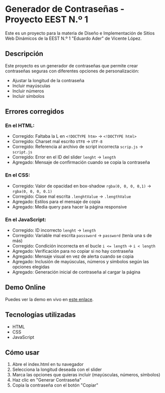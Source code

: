 # Generador de Contraseñas - Proyecto EEST N.º 1

Este es un proyecto para la materia de Diseño e Implementación de Sitios Web Dinámicos de la EEST N.º 1 "Eduardo Ader" de Vicente López.

## Descripción

Este proyecto es un generador de contraseñas que permite crear contraseñas seguras con diferentes opciones de personalización:

- Ajustar la longitud de la contraseña
- Incluir mayúsculas
- Incluir números
- Incluir símbolos

## Errores corregidos

### En el HTML:
- Corregido: Faltaba la L en `<!DOCTYPE htm>` → `<!DOCTYPE html>`
- Corregido: Charset mal escrito `UTF8` → `UTF-8`
- Corregido: Referencia al archivo de script incorrecta `scrip.js` → `script.js`
- Corregido: Error en el ID del slider `lenght` → `length`
- Agregado: Mensaje de confirmación cuando se copia la contraseña

### En el CSS:
- Corregido: Valor de opacidad en box-shadow `rgba(0, 0, 0, 0,1)` → `rgba(0, 0, 0, 0.1)`
- Corregido: Clase mal escrita `.lenghtValue` → `.lengthValue`
- Agregado: Estilos para el mensaje de copia
- Agregado: Media query para hacer la página responsive

### En el JavaScript:
- Corregido: ID incorrecto `lenght` → `length`
- Corregido: Variable mal escrita `passsword` → `password` (tenía una s de más)
- Corregido: Condición incorrecta en el bucle `i <= length` → `i < length`
- Agregado: Verificación para no copiar si no hay contraseña
- Agregado: Mensaje visual en vez de alerta cuando se copia
- Agregado: Inclusión de mayúsculas, números y símbolos según las opciones elegidas
- Agregado: Generación inicial de contraseña al cargar la página

## Demo Online

Puedes ver la demo en vivo en [este enlace](https://miusuario.github.io/generador-contraseñas/).

## Tecnologías utilizadas

- HTML
- CSS
- JavaScript

## Cómo usar

1. Abre el index.html en tu navegador
2. Selecciona la longitud deseada con el slider
3. Marca las opciones que quieras incluir (mayúsculas, números, símbolos)
4. Haz clic en "Generar Contraseña"
5. Copia la contraseña con el botón "Copiar"